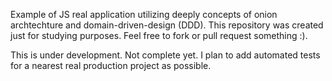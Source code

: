 Example of JS real application utilizing deeply concepts of onion archtechture and domain-driven-design (DDD).
This repository was created just for studying purposes. Feel free to fork or pull request something :).

This is under development. Not complete yet.
I plan to add automated tests for a nearest real production project as possible.
